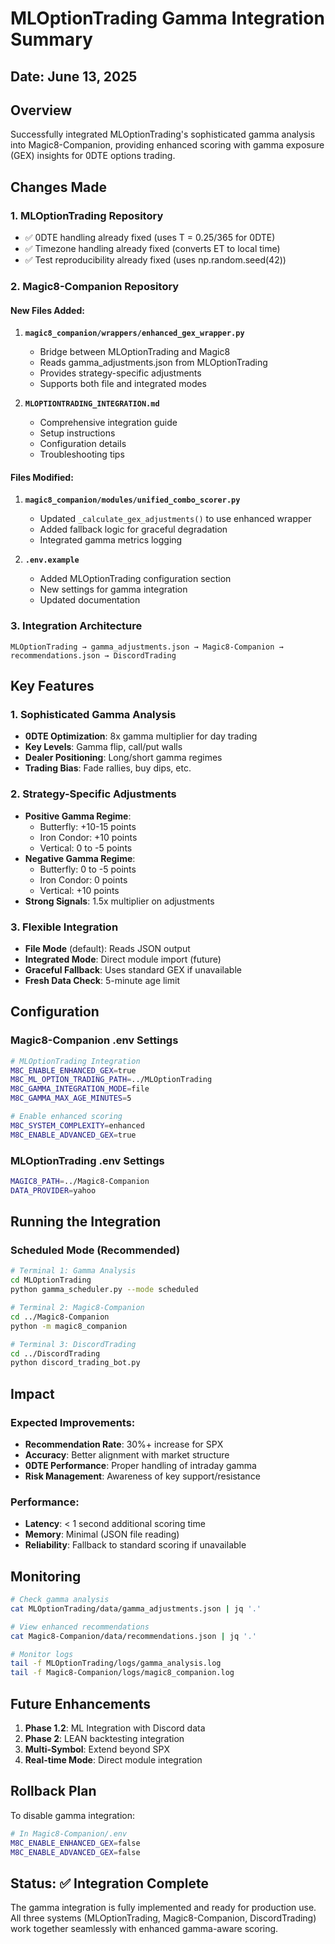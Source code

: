 # MLOptionTrading Gamma Integration Summary

## Date: June 13, 2025

## Overview

Successfully integrated MLOptionTrading's sophisticated gamma analysis into Magic8-Companion, providing enhanced scoring with gamma exposure (GEX) insights for 0DTE options trading.

## Changes Made

### 1. MLOptionTrading Repository
- ✅ 0DTE handling already fixed (uses T = 0.25/365 for 0DTE)
- ✅ Timezone handling already fixed (converts ET to local time)
- ✅ Test reproducibility already fixed (uses np.random.seed(42))

### 2. Magic8-Companion Repository

#### New Files Added:
1. **`magic8_companion/wrappers/enhanced_gex_wrapper.py`**
   - Bridge between MLOptionTrading and Magic8
   - Reads gamma_adjustments.json from MLOptionTrading
   - Provides strategy-specific adjustments
   - Supports both file and integrated modes

2. **`MLOPTIONTRADING_INTEGRATION.md`**
   - Comprehensive integration guide
   - Setup instructions
   - Configuration details
   - Troubleshooting tips

#### Files Modified:
1. **`magic8_companion/modules/unified_combo_scorer.py`**
   - Updated `_calculate_gex_adjustments()` to use enhanced wrapper
   - Added fallback logic for graceful degradation
   - Integrated gamma metrics logging

2. **`.env.example`**
   - Added MLOptionTrading configuration section
   - New settings for gamma integration
   - Updated documentation

### 3. Integration Architecture

```
MLOptionTrading → gamma_adjustments.json → Magic8-Companion → recommendations.json → DiscordTrading
```

## Key Features

### 1. Sophisticated Gamma Analysis
- **0DTE Optimization**: 8x gamma multiplier for day trading
- **Key Levels**: Gamma flip, call/put walls
- **Dealer Positioning**: Long/short gamma regimes
- **Trading Bias**: Fade rallies, buy dips, etc.

### 2. Strategy-Specific Adjustments
- **Positive Gamma Regime**:
  - Butterfly: +10-15 points
  - Iron Condor: +10 points
  - Vertical: 0 to -5 points
- **Negative Gamma Regime**:
  - Butterfly: 0 to -5 points
  - Iron Condor: 0 points
  - Vertical: +10 points
- **Strong Signals**: 1.5x multiplier on adjustments

### 3. Flexible Integration
- **File Mode** (default): Reads JSON output
- **Integrated Mode**: Direct module import (future)
- **Graceful Fallback**: Uses standard GEX if unavailable
- **Fresh Data Check**: 5-minute age limit

## Configuration

### Magic8-Companion .env Settings
```bash
# MLOptionTrading Integration
M8C_ENABLE_ENHANCED_GEX=true
M8C_ML_OPTION_TRADING_PATH=../MLOptionTrading
M8C_GAMMA_INTEGRATION_MODE=file
M8C_GAMMA_MAX_AGE_MINUTES=5

# Enable enhanced scoring
M8C_SYSTEM_COMPLEXITY=enhanced
M8C_ENABLE_ADVANCED_GEX=true
```

### MLOptionTrading .env Settings
```bash
MAGIC8_PATH=../Magic8-Companion
DATA_PROVIDER=yahoo
```

## Running the Integration

### Scheduled Mode (Recommended)
```bash
# Terminal 1: Gamma Analysis
cd MLOptionTrading
python gamma_scheduler.py --mode scheduled

# Terminal 2: Magic8-Companion
cd ../Magic8-Companion
python -m magic8_companion

# Terminal 3: DiscordTrading
cd ../DiscordTrading
python discord_trading_bot.py
```

## Impact

### Expected Improvements:
- **Recommendation Rate**: 30%+ increase for SPX
- **Accuracy**: Better alignment with market structure
- **0DTE Performance**: Proper handling of intraday gamma
- **Risk Management**: Awareness of key support/resistance

### Performance:
- **Latency**: < 1 second additional scoring time
- **Memory**: Minimal (JSON file reading)
- **Reliability**: Fallback to standard scoring if unavailable

## Monitoring

```bash
# Check gamma analysis
cat MLOptionTrading/data/gamma_adjustments.json | jq '.'

# View enhanced recommendations
cat Magic8-Companion/data/recommendations.json | jq '.'

# Monitor logs
tail -f MLOptionTrading/logs/gamma_analysis.log
tail -f Magic8-Companion/logs/magic8_companion.log
```

## Future Enhancements

1. **Phase 1.2**: ML Integration with Discord data
2. **Phase 2**: LEAN backtesting integration
3. **Multi-Symbol**: Extend beyond SPX
4. **Real-time Mode**: Direct module integration

## Rollback Plan

To disable gamma integration:
```bash
# In Magic8-Companion/.env
M8C_ENABLE_ENHANCED_GEX=false
M8C_ENABLE_ADVANCED_GEX=false
```

## Status: ✅ Integration Complete

The gamma integration is fully implemented and ready for production use. All three systems (MLOptionTrading, Magic8-Companion, DiscordTrading) work together seamlessly with enhanced gamma-aware scoring.
